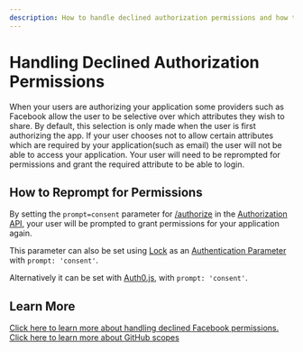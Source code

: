 ```yaml
---
description: How to handle declined authorization permissions and how to reprompt for these permissions.
---
```


# Handling Declined Authorization Permissions

When your users are authorizing your application some providers such as Facebook allow the user to be selective over which attributes they wish to share. By default, this selection is only made when the user is first authorizing the app. If your user chooses not to allow certain attributes which are required by your application(such as email) the user will not be able to access your application. Your user will need to be reprompted for permissions and grant the required attribute to be able to login.

## How to Reprompt for Permissions

By setting the `prompt=consent` parameter for [/authorize](/api/authentication/reference#social) in the [Authorization API](/api/authentication), your user will be prompted to grant permissions for your application again.

This parameter can also be set using [Lock](/libraries/lock) as an [Authentication Parameter](/libraries/lock/sending-authentication-parameters) with `prompt: 'consent'`.

Alternatively it can be set with [Auth0.js](https://github.com/auth0/auth0.js), with `prompt: 'consent'`.

## Learn More
[Click here to learn more about handling declined Facebook permissions.](https://developers.facebook.com/docs/facebook-login/handling-declined-permissions)
[Click here to learn more about GitHub scopes](https://developer.github.com/v3/oauth/#scopes)
